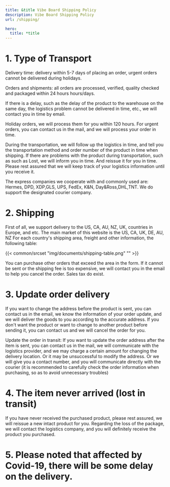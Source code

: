 ```yaml
---
title: &title Vibe Board Shipping Policy
description: Vibe Board Shipping Policy
url: /shipping/

hero:
  title: *title
---
```


# 1. Type of Transport

Delivery time: delivery within 5-7 days of placing an order, urgent orders cannot be delivered during holidays.

Orders and shipments: all orders are processed, verified, quality checked and packaged within 24 hours hours/days.

If there is a delay, such as the delay of the product to the warehouse on the same day, the logistics problem cannot be delivered in time, etc., we will contact you in time by email.

Holiday orders, we will process them for you within 120 hours. For urgent orders, you can contact us in the mail, and we will process your order in time.

During the transportation, we will follow up the logistics in time, and tell you the transportation method and order number of the product in time when shipping. If there are problems with the product during transportation, such as such as Lost, we will inform you in time. And reissue it for you in time. Please rest assured that we will keep track of your logistics information until you receive it.

The express companies we cooperate with and commonly used are: Hermes, DPD, XDP,GLS, UPS, FedEx, K&N, Day&Ross,DHL,TNT. We do support the designated courier company.

# 2. Shipping

First of all, we support delivery to the US, CA, AU, NZ, UK, countries in Europe, and etc. The main market of this website is the US, CA, UK, DE, AU, NZ
For each country's shipping area, freight and other information, the following table:

{{< common/srcset "img/documents/shipping-table.png" "" >}}

You can purchase other orders that exceed the area in the form. If it cannot be sent or the shipping fee is too expensive, we will contact you in the email to help you cancel the order.
Sales tax do exist.

# 3. Update order delivery

If you want to change the address before the product is sent, you can contact us in the email, we know the information of your order update, and we will deliver the goods to you according to the accurate address. If you don't want the product or want to change to another product before sending it, you can contact us and we will cancel the order for you.

Update the order in transit: If you want to update the order address after the item is sent, you can contact us in the mail, we will communicate with the logistics provider, and we may charge a certain amount for changing the delivery location. Or it may be unsuccessful to modify the address. Or we will give you a contact number, and you will communicate directly with the courier (it is recommended to carefully check the order information when purchasing, so as to avoid unnecessary troubles)

# 4. The item never arrived (lost in transit)

If you have never received the purchased product, please rest assured, we will reissue a new intact product for you. Regarding the loss of the package, we will contact the logistics company, and you will definitely receive the product you purchased.

# 5. Please noted that affected by Covid-19, there will be some delay on the delivery.